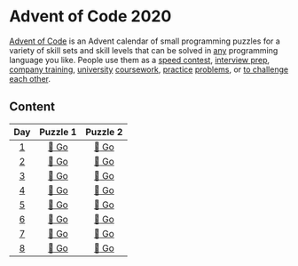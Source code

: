 # Advent of Code 2020
[Advent of Code](https://adventofcode.com/) is an Advent calendar of small programming puzzles for a variety of skill sets and skill levels that can be solved in [any](https://github.com/search?q=advent+of+code) programming language you like. People use them as a [speed contest](https://adventofcode.com/leaderboard), [interview prep](https://y3l2n.com/2018/05/09/interview-prep-advent-of-code/), [company training](https://twitter.com/pgoultiaev/status/950805811583963137), [university](https://gitlab.com/imhoffman/fa19b4-mat3006/-/wikis/home) [coursework](https://gribblelab.org/scicomp2019/), [practice](https://twitter.com/mrdanielklein/status/936267621468483584) [problems](https://comp215.blogs.rice.edu/), or [to challenge each other](https://www.reddit.com/r/adventofcode/search?q=flair%3Aupping&restrict_sr=on).

## Content
Day | Puzzle 1 | Puzzle 2
:---:|:---:|:---:
[1](https://adventofcode.com/2020/day/1)|[:star2: Go](https://github.com/isc-joserodriguez/adventofcode2020/tree/main/day01/puzzle01)|[:star2: Go](https://github.com/isc-joserodriguez/adventofcode2020/tree/main/day01/puzzle02)
[2](https://adventofcode.com/2020/day/2)|[:star2: Go](https://github.com/isc-joserodriguez/adventofcode2020/tree/main/day02/puzzle01)|[:star2: Go](https://github.com/isc-joserodriguez/adventofcode2020/tree/main/day02/puzzle02)
[3](https://adventofcode.com/2020/day/3)|[:star2: Go](https://github.com/isc-joserodriguez/adventofcode2020/tree/main/day03/puzzle01)|[:star2: Go](https://github.com/isc-joserodriguez/adventofcode2020/tree/main/day03/puzzle02)
[4](https://adventofcode.com/2020/day/4)|[:star2: Go](https://github.com/isc-joserodriguez/adventofcode2020/tree/main/day04/puzzle01)|[:star2: Go](https://github.com/isc-joserodriguez/adventofcode2020/tree/main/day04/puzzle02)
[5](https://adventofcode.com/2020/day/5)|[:star2: Go](https://github.com/isc-joserodriguez/adventofcode2020/tree/main/day05/puzzle01)|[:star2: Go](https://github.com/isc-joserodriguez/adventofcode2020/tree/main/day05/puzzle02)
[6](https://adventofcode.com/2020/day/6)|[:star2: Go](https://github.com/isc-joserodriguez/adventofcode2020/tree/main/day06/puzzle01)|[:star2: Go](https://github.com/isc-joserodriguez/adventofcode2020/tree/main/day06/puzzle02)
[7](https://adventofcode.com/2020/day/7)|[:star2: Go](https://github.com/isc-joserodriguez/adventofcode2020/tree/main/day07/puzzle01)|[:star2: Go](https://github.com/isc-joserodriguez/adventofcode2020/tree/main/day07/puzzle02)
[8](https://adventofcode.com/2020/day/8)|[:star2: Go](https://github.com/isc-joserodriguez/adventofcode2020/tree/main/day08/puzzle01)|[:star2: Go](https://github.com/isc-joserodriguez/adventofcode2020/tree/main/day08/puzzle02)
<!--
[9](https://adventofcode.com/2020/day/9)|[:star2: Go](https://github.com/isc-joserodriguez/adventofcode2020/tree/main/day09/puzzle01)|[:star2: Go](https://github.com/isc-joserodriguez/adventofcode2020/tree/main/day09/puzzle02)
[10]((https://adventofcode.com/2020/day/10)|[:star2: Go](https://github.com/isc-joserodriguez/adventofcode2020/tree/main/day10/puzzle01)|[:star2: Go](https://github.com/isc-joserodriguez/adventofcode2020/tree/main/day10/puzzle02)
[11](https://adventofcode.com/2020/day/11)|[:star2: Go](https://github.com/isc-joserodriguez/adventofcode2020/tree/main/day11/puzzle01)|[:star2: Go](https://github.com/isc-joserodriguez/adventofcode2020/tree/main/day11/puzzle02)
[12](https://adventofcode.com/2020/day/12)|[:star2: Go](https://github.com/isc-joserodriguez/adventofcode2020/tree/main/day12/puzzle01)|[:star2: Go](https://github.com/isc-joserodriguez/adventofcode2020/tree/main/day12/puzzle02)
[13](https://adventofcode.com/2020/day/13)|[:star2: Go](https://github.com/isc-joserodriguez/adventofcode2020/tree/main/day13/puzzle01)|[:star2: Go](https://github.com/isc-joserodriguez/adventofcode2020/tree/main/day13/puzzle02)
[14](https://adventofcode.com/2020/day/14)|[:star2: Go](https://github.com/isc-joserodriguez/adventofcode2020/tree/main/day14/puzzle01)|[:star2: Go](https://github.com/isc-joserodriguez/adventofcode2020/tree/main/day14/puzzle02)
[15](https://adventofcode.com/2020/day/15)|[:star2: Go](https://github.com/isc-joserodriguez/adventofcode2020/tree/main/day15/puzzle01)|[:star2: Go](https://github.com/isc-joserodriguez/adventofcode2020/tree/main/day15/puzzle02)
[16](https://adventofcode.com/2020/day/16)|[:star2: Go](https://github.com/isc-joserodriguez/adventofcode2020/tree/main/day16/puzzle01)|[:star2: Go](https://github.com/isc-joserodriguez/adventofcode2020/tree/main/day16/puzzle02)
[17](https://adventofcode.com/2020/day/17)|[:star2: Go](https://github.com/isc-joserodriguez/adventofcode2020/tree/main/day17/puzzle01)|[:star2: Go](https://github.com/isc-joserodriguez/adventofcode2020/tree/main/day17/puzzle02)
[18](https://adventofcode.com/2020/day/18)|[:star2: Go](https://github.com/isc-joserodriguez/adventofcode2020/tree/main/day18/puzzle01)|[:star2: Go](https://github.com/isc-joserodriguez/adventofcode2020/tree/main/day18/puzzle02)
[19](https://adventofcode.com/2020/day/19)|[:star2: Go](https://github.com/isc-joserodriguez/adventofcode2020/tree/main/day19/puzzle01)|[:star2: Go](https://github.com/isc-joserodriguez/adventofcode2020/tree/main/day19/puzzle02)
[20](https://adventofcode.com/2020/day/20)|[:star2: Go](https://github.com/isc-joserodriguez/adventofcode2020/tree/main/day20/puzzle01)|[:star2: Go](https://github.com/isc-joserodriguez/adventofcode2020/tree/main/day20/puzzle02)
[21](https://adventofcode.com/2020/day/21)|[:star2: Go](https://github.com/isc-joserodriguez/adventofcode2020/tree/main/day21/puzzle01)|[:star2: Go](https://github.com/isc-joserodriguez/adventofcode2020/tree/main/day21/puzzle02)
[22](https://adventofcode.com/2020/day/22)|[:star2: Go](https://github.com/isc-joserodriguez/adventofcode2020/tree/main/day22/puzzle01)|[:star2: Go](https://github.com/isc-joserodriguez/adventofcode2020/tree/main/day22/puzzle02)
[23](https://adventofcode.com/2020/day/23)|[:star2: Go](https://github.com/isc-joserodriguez/adventofcode2020/tree/main/day23/puzzle01)|[:star2: Go](https://github.com/isc-joserodriguez/adventofcode2020/tree/main/day23/puzzle02)
[24](https://adventofcode.com/2020/day/24)|[:star2: Go](https://github.com/isc-joserodriguez/adventofcode2020/tree/main/day24/puzzle01)|[:star2: Go](https://github.com/isc-joserodriguez/adventofcode2020/tree/main/day24/puzzle02)
[25](https://adventofcode.com/2020/day/25)|[:star2: Go](https://github.com/isc-joserodriguez/adventofcode2020/tree/main/day25/puzzle01)|[:star2: Go](https://github.com/isc-joserodriguez/adventofcode2020/tree/main/day25/puzzle02) -->